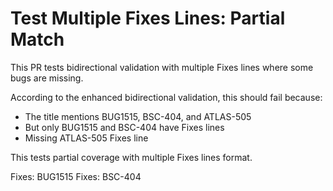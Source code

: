 # Test Multiple Fixes Lines: Partial Match

This PR tests bidirectional validation with multiple Fixes lines where some bugs are missing.

According to the enhanced bidirectional validation, this should fail because:
- The title mentions BUG1515, BSC-404, and ATLAS-505
- But only BUG1515 and BSC-404 have Fixes lines
- Missing ATLAS-505 Fixes line

This tests partial coverage with multiple Fixes lines format.

Fixes: BUG1515
Fixes: BSC-404
